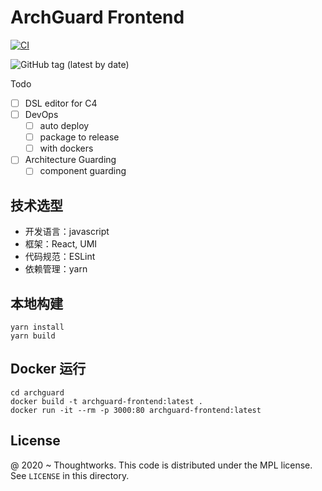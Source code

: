 # ArchGuard Frontend

[![CI](https://github.com/archguard/archguard-frontend/actions/workflows/ci.yml/badge.svg)](https://github.com/archguard/archguard-frontend/actions/workflows/ci.yml)

![GitHub tag (latest by date)](https://img.shields.io/github/v/tag/archguard/archguard-frontend)

Todo

- [ ] DSL editor for C4
- [ ] DevOps
  - [ ] auto deploy
  - [ ] package to release
  - [ ] with dockers
- [ ] Architecture Guarding
  - [ ] component guarding

## 技术选型

- 开发语言：javascript
- 框架：React, UMI
- 代码规范：ESLint
- 依赖管理：yarn

## 本地构建

```
yarn install
yarn build
```

## Docker 运行

```
cd archguard
docker build -t archguard-frontend:latest .
docker run -it --rm -p 3000:80 archguard-frontend:latest
```

License
---

@ 2020 ~ Thoughtworks. This code is distributed under the MPL license. See `LICENSE` in this directory.

